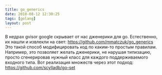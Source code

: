 ```yaml
---
title: go_generics
date: 2018-08-12 12:30:25
tags: [golang]
layout: post
---
```


В недрах gvisor google скрывает от нас дженерики для go. Естественно, их нашли и извлекли на свет:
<https://github.com/mmatczuk/go_generics>
Это такой способ модифицировать код по каким-то простым правилам. Например, это позволяет желать дженерики, не нарушая типизацию, просто сгенерировав нужный класс для каждого поддерживаемого входного типа. Вот реализация множеств через этот подход:
<https://github.com/scylladb/go-set>
